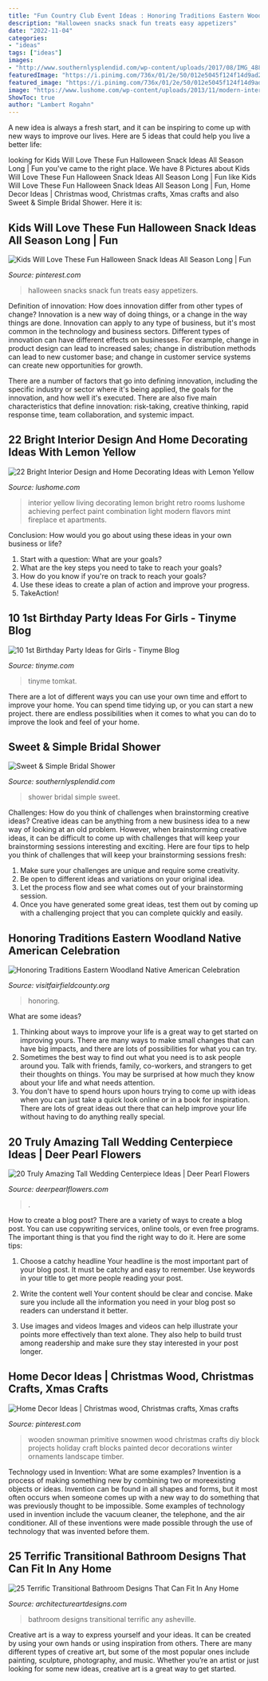 ```yaml
---
title: "Fun Country Club Event Ideas : Honoring Traditions Eastern Woodland Native American Celebration"
description: "Halloween snacks snack fun treats easy appetizers"
date: "2022-11-04"
categories:
- "ideas"
tags: ["ideas"]
images:
- "http://www.southernlysplendid.com/wp-content/uploads/2017/08/IMG_4883.jpg"
featuredImage: "https://i.pinimg.com/736x/01/2e/50/012e5045f124f14d9ad2b8bb19269e10.jpg"
featured_image: "https://i.pinimg.com/736x/01/2e/50/012e5045f124f14d9ad2b8bb19269e10.jpg"
image: "https://www.lushome.com/wp-content/uploads/2013/11/modern-interior-decorating-color-schemes-yellow-color-19.jpg"
ShowToc: true
author: "Lambert Rogahn"
---
```



A new idea is always a fresh start, and it can be inspiring to come up with new ways to improve our lives. Here are 5 ideas that could help you live a better life: 

	

		
looking for Kids Will Love These Fun Halloween Snack Ideas All Season Long | Fun you've came to the right place. We have 8 Pictures about Kids Will Love These Fun Halloween Snack Ideas All Season Long | Fun like Kids Will Love These Fun Halloween Snack Ideas All Season Long | Fun, Home Decor Ideas | Christmas wood, Christmas crafts, Xmas crafts and also Sweet &amp; Simple Bridal Shower. Here it is:
		
    
## Kids Will Love These Fun Halloween Snack Ideas All Season Long | Fun

<img loading=lazy src="https://i.pinimg.com/736x/01/2e/50/012e5045f124f14d9ad2b8bb19269e10.jpg" onerror="this.onerror=null;this.src='https://tse4.mm.bing.net/th?id=OIP.MpB6cXnme2rdQA_OzdjCSgHaLH&amp;pid=15.1';" alt="Kids Will Love These Fun Halloween Snack Ideas All Season Long | Fun">

_Source: pinterest.com_

>halloween snacks snack fun treats easy appetizers. 

	

Definition of innovation: How does innovation differ from other types of change?
Innovation is a new way of doing things, or a change in the way things are done. Innovation can apply to any type of business, but it's most common in the technology and business sectors.
Different types of innovation can have different effects on businesses. For example, change in product design can lead to increased sales; change in distribution methods can lead to new customer base; and change in customer service systems can create new opportunities for growth.

There are a number of factors that go into defining innovation, including the specific industry or sector where it's being applied, the goals for the innovation, and how well it's executed. There are also five main characteristics that define innovation: risk-taking, creative thinking, rapid response time, team collaboration, and systemic impact.

    
## 22 Bright Interior Design And Home Decorating Ideas With Lemon Yellow

<img loading=lazy src="https://www.lushome.com/wp-content/uploads/2013/11/modern-interior-decorating-color-schemes-yellow-color-19.jpg" onerror="this.onerror=null;this.src='https://tse4.mm.bing.net/th?id=OIP.YRbtpr3IBj-5z7mZDPxvZgHaFD&amp;pid=15.1';" alt="22 Bright Interior Design and Home Decorating Ideas with Lemon Yellow">

_Source: lushome.com_

>interior yellow living decorating lemon bright retro rooms lushome achieving perfect paint combination light modern flavors mint fireplace et apartments. 

	

Conclusion: How would you go about using these ideas in your own business or life?
1. Start with a question: What are your goals? 
2. What are the key steps you need to take to reach your goals? 
3. How do you know if you're on track to reach your goals? 
4. Use these ideas to create a plan of action and improve your progress. 
5. TakeAction!

    
## 10 1st Birthday Party Ideas For Girls - Tinyme Blog

<img loading=lazy src="https://www.tinyme.com/blog/wp-content/uploads/10-first-birthday-party-ideas-for-girls/10-First-Birthday-Party-Ideas-for-Girls-6.jpg" onerror="this.onerror=null;this.src='https://tse4.mm.bing.net/th?id=OIP.xaUiOkf934yncm2GUJ_x9wHaLH&amp;pid=15.1';" alt="10 1st Birthday Party Ideas for Girls - Tinyme Blog">

_Source: tinyme.com_

>tinyme tomkat. 

	

There are a lot of different ways you can use your own time and effort to improve your home. You can spend time tidying up, or you can start a new project. there are endless possibilities when it comes to what you can do to improve the look and feel of your home.

    
## Sweet &amp; Simple Bridal Shower

<img loading=lazy src="http://www.southernlysplendid.com/wp-content/uploads/2017/08/IMG_4883.jpg" onerror="this.onerror=null;this.src='https://tse3.mm.bing.net/th?id=OIP.bx95XIll2qpXtesECc9_BAHaJu&amp;pid=15.1';" alt="Sweet &amp; Simple Bridal Shower">

_Source: southernlysplendid.com_

>shower bridal simple sweet. 

	

Challenges: How do you think of challenges when brainstorming creative ideas?
Creative ideas can be anything from a new business idea to a new way of looking at an old problem. However, when brainstorming creative ideas, it can be difficult to come up with challenges that will keep your brainstorming sessions interesting and exciting. Here are four tips to help you think of challenges that will keep your brainstorming sessions fresh: 
1) Make sure your challenges are unique and require some creativity.
2) Be open to different ideas and variations on your original idea.
3) Let the process flow and see what comes out of your brainstorming session.
4) Once you have generated some great ideas, test them out by coming up with a challenging project that you can complete quickly and easily.

    
## Honoring Traditions Eastern Woodland Native American Celebration

<img loading=lazy src="https://visitfairfieldcounty.org/wp-content/uploads/2021/05/D2X1627.jpg" onerror="this.onerror=null;this.src='https://tse1.mm.bing.net/th?id=OIP.Bo1uC4Xfc7GqaQ0i3G-MHQHaH6&amp;pid=15.1';" alt="Honoring Traditions Eastern Woodland Native American Celebration">

_Source: visitfairfieldcounty.org_

>honoring. 

	

What are some ideas?
1. Thinking about ways to improve your life is a great way to get started on improving yours. There are many ways to make small changes that can have big impacts, and there are lots of possibilities for what you can try.
2. Sometimes the best way to find out what you need is to ask people around you. Talk with friends, family, co-workers, and strangers to get their thoughts on things. You may be surprised at how much they know about your life and what needs attention.
3. You don't have to spend hours upon hours trying to come up with ideas when you can just take a quick look online or in a book for inspiration. There are lots of great ideas out there that can help improve your life without having to do anything really special.

    
## 20 Truly Amazing Tall Wedding Centerpiece Ideas | Deer Pearl Flowers

<img loading=lazy src="https://www.deerpearlflowers.com/wp-content/uploads/2015/04/silver-wedding-centerpiece-ideas.jpg" onerror="this.onerror=null;this.src='https://tse2.mm.bing.net/th?id=OIP.BlBRYISCzTk9jCD0x34knAHaLa&amp;pid=15.1';" alt="20 Truly Amazing Tall Wedding Centerpiece Ideas | Deer Pearl Flowers">

_Source: deerpearlflowers.com_

>. 

	

How to create a blog post?
There are a variety of ways to create a blog post. You can use copywriting services, online tools, or even free programs. The important thing is that you find the right way to do it. Here are some tips:
1. Choose a catchy headline
Your headline is the most important part of your blog post. It must be catchy and easy to remember. Use keywords in your title to get more people reading your post.

2. Write the content well
Your content should be clear and concise. Make sure you include all the information you need in your blog post so readers can understand it better.

3. Use images and videos
Images and videos can help illustrate your points more effectively than text alone. They also help to build trust among readership and make sure they stay interested in your post longer.


    
## Home Decor Ideas | Christmas Wood, Christmas Crafts, Xmas Crafts

<img loading=lazy src="https://i.pinimg.com/736x/fb/96/1d/fb961d9f3d449dc04ba486fb3aac9bfe--wooden-snowman-crafts-primitive-wood-crafts.jpg" onerror="this.onerror=null;this.src='https://tse2.mm.bing.net/th?id=OIP.HnsBqaIg2O09r9eLg3l02AHaJ3&amp;pid=15.1';" alt="Home Decor Ideas | Christmas wood, Christmas crafts, Xmas crafts">

_Source: pinterest.com_

>wooden snowman primitive snowmen wood christmas crafts diy block projects holiday craft blocks painted decor decorations winter ornaments landscape timber. 

	

Technology used in Invention: What are some examples?
Invention is a process of making something new by combining two or moreexisting objects or ideas. Invention can be found in all shapes and forms, but it most often occurs when someone comes up with a new way to do something that was previously thought to be impossible. 
Some examples of technology used in invention include the vacuum cleaner, the telephone, and the air conditioner. All of these inventions were made possible through the use of technology that was invented before them.

    
## 25 Terrific Transitional Bathroom Designs That Can Fit In Any Home

<img loading=lazy src="https://www.architectureartdesigns.com/wp-content/uploads/2015/02/25-Terrific-Transitional-Bathroom-Designs-That-Can-Fit-In-Any-Home-4-630x795.jpg" onerror="this.onerror=null;this.src='https://tse4.mm.bing.net/th?id=OIP.wqRvpp3QXqx0YIIW8GFHKQHaJW&amp;pid=15.1';" alt="25 Terrific Transitional Bathroom Designs That Can Fit In Any Home">

_Source: architectureartdesigns.com_

>bathroom designs transitional terrific any asheville. 

	

Creative art is a way to express yourself and your ideas. It can be created by using your own hands or using inspiration from others. There are many different types of creative art, but some of the most popular ones include painting, sculpture, photography, and music. Whether you’re an artist or just looking for some new ideas, creative art is a great way to get started.

